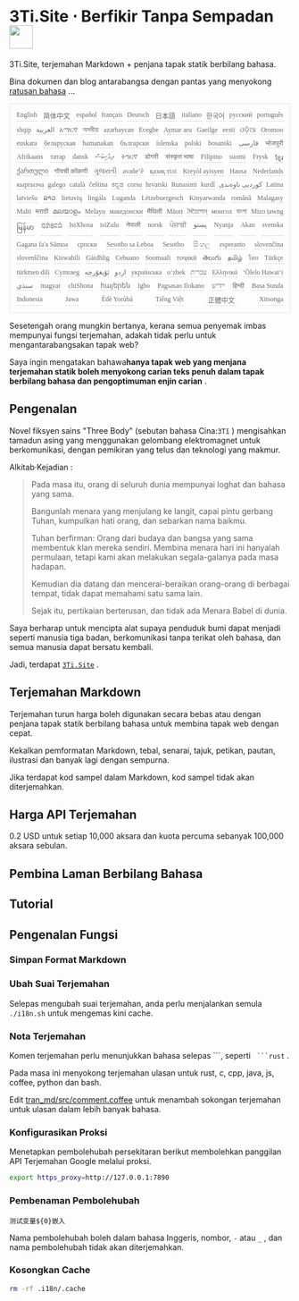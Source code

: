 <h1 style="justify-content:space-between">3Ti.Site ⋅ Berfikir Tanpa Sempadan <img src="//i-01.eu.org/3Ti/logo.svg" style="user-select:none;margin-top:-1px;width:42px"></h1>

3Ti.Site, terjemahan Markdown + penjana tapak statik berbilang bahasa.

Bina dokumen dan blog antarabangsa dengan pantas yang menyokong [ratusan bahasa](https://github.com/i18n-site/node/blob/main/lang/src/index.js) ...

<pre class="langli" style="display:flex;flex-wrap:wrap;background:transparent;border:1px solid #eee;font-size:12px;box-shadow:0 0 3px inset #eee;padding:12px 5px 4px 12px;justify-content:space-between;"><style>pre.langli i{font-weight:300;font-family:s;margin-right:7px;margin-bottom:8px;font-style:normal;color:#666;border-bottom:1px dashed #ccc;}</style><i>English</i><i> 简体中文 </i><i>español</i><i>français</i><i>Deutsch</i><i> 日本語 </i><i>italiano</i><i>한국어</i><i>русский</i><i>português</i><i>shqip</i><i>‫العربية‬</i><i>አማርኛ</i><i>অসমীয়া</i><i>azərbaycan</i><i>Eʋegbe</i><i>Aymar aru</i><i>Gaeilge</i><i>eesti</i><i>ଓଡ଼ିଆ</i><i>Oromoo</i><i>euskara</i><i>беларуская</i><i>bamanakan</i><i>български</i><i>íslenska</i><i>polski</i><i>bosanski</i><i>‫فارسی‬</i><i>भोजपुरी</i><i>Afrikaans</i><i>татар</i><i>dansk</i><i>‫ދިވެހިބަސް‬</i><i>ትግርኛ</i><i>डोगरी</i><i>संस्कृत भाषा</i><i>Filipino</i><i>suomi</i><i>Frysk</i><i>ខ្មែរ</i><i>ქართული</i><i>गोंयची कोंकणी</i><i>ગુજરાતી</i><i>avañe’ẽ</i><i>қазақ тілі</i><i>Kreyòl ayisyen</i><i>Hausa</i><i>Nederlands</i><i>кыргызча</i><i>galego</i><i>català</i><i>čeština</i><i>ಕನ್ನಡ</i><i>corsu</i><i>hrvatski</i><i>Runasimi</i><i>kurdî</i><i>‫کوردیی ناوەندی‬</i><i>Latina</i><i>latviešu</i><i>ລາວ</i><i>lietuvių</i><i>lingála</i><i>Luganda</i><i>Lëtzebuergesch</i><i>Kinyarwanda</i><i>română</i><i>Malagasy</i><i>Malti</i><i>मराठी</i><i>മലയാളം</i><i>Melayu</i><i>македонски</i><i>मैथिली</i><i>Māori</i><i>মৈতৈলোন্</i><i>монгол</i><i>বাংলা</i><i>Mizo ṭawng</i><i>မြန်မာ</i><i>𞄀𞄄𞄰𞄩𞄍𞄜𞄰</i><i>IsiXhosa</i><i>isiZulu</i><i>नेपाली</i><i>norsk</i><i>ਪੰਜਾਬੀ</i><i>‫پښتو‬</i><i>Nyanja</i><i>Akan</i><i>svenska</i><i>Gagana fa'a Sāmoa</i><i>српски</i><i>Sesotho sa Leboa</i><i>Sesotho</i><i>සිංහල</i><i>esperanto</i><i>slovenčina</i><i>slovenščina</i><i>Kiswahili</i><i>Gàidhlig</i><i>Cebuano</i><i>Soomaali</i><i>тоҷикӣ</i><i>తెలుగు</i><i>தமிழ்</i><i>ไทย</i><i>Türkçe</i><i>türkmen dili</i><i>Cymraeg</i><i>‫ئۇيغۇرچە‬</i><i>‫اردو‬</i><i>українська</i><i>o‘zbek</i><i>‫עברית‬</i><i>Ελληνικά</i><i>ʻŌlelo Hawaiʻi</i><i>‫سنڌي‬</i><i>magyar</i><i>chiShona</i><i>հայերեն</i><i>Igbo</i><i>Pagsasao Ilokano</i><i>‫ייִדיש‬</i><i>हिन्दी</i><i>Basa Sunda</i><i>Indonesia</i><i>Jawa</i><i>Èdè Yorùbá</i><i>Tiếng Việt</i><i> 正體中文 </i><i>Xitsonga</i></pre>

Sesetengah orang mungkin bertanya, kerana semua penyemak imbas mempunyai fungsi terjemahan, adakah tidak perlu untuk mengantarabangsakan tapak web?

Saya ingin mengatakan bahawa**hanya tapak web yang menjana terjemahan statik boleh menyokong carian teks penuh dalam tapak berbilang bahasa dan pengoptimuman enjin carian** .

## Pengenalan

Novel fiksyen sains &quot;Three Body&quot; (sebutan bahasa Cina:`3Tǐ` ) mengisahkan tamadun asing yang menggunakan gelombang elektromagnet untuk berkomunikasi, dengan pemikiran yang telus dan teknologi yang makmur.

Alkitab·Kejadian :

> Pada masa itu, orang di seluruh dunia mempunyai loghat dan bahasa yang sama.
>
> Bangunlah menara yang menjulang ke langit, capai pintu gerbang Tuhan, kumpulkan hati orang, dan sebarkan nama baikmu.
>
> Tuhan berfirman: Orang dari budaya dan bangsa yang sama membentuk klan mereka sendiri. Membina menara hari ini hanyalah permulaan, tetapi kami akan melakukan segala-galanya pada masa hadapan.
>
> Kemudian dia datang dan mencerai-beraikan orang-orang di berbagai tempat, tidak dapat memahami satu sama lain.
>
> Sejak itu, pertikaian berterusan, dan tidak ada Menara Babel di dunia.

Saya berharap untuk mencipta alat supaya penduduk bumi dapat menjadi seperti manusia tiga badan, berkomunikasi tanpa terikat oleh bahasa, dan semua manusia dapat bersatu kembali.

Jadi, terdapat [`3Ti.Site`](//3Ti.Site) .

## Terjemahan Markdown

Terjemahan turun harga boleh digunakan secara bebas atau dengan penjana tapak statik berbilang bahasa untuk membina tapak web dengan cepat.

Kekalkan pemformatan Markdown, tebal, senarai, tajuk, petikan, pautan, ilustrasi dan banyak lagi dengan sempurna.

Jika terdapat kod sampel dalam Markdown, kod sampel tidak akan diterjemahkan.

## Harga API Terjemahan

0.2 USD untuk setiap 10,000 aksara dan kuota percuma sebanyak 100,000 aksara sebulan.

## Pembina Laman Berbilang Bahasa

## Tutorial

## Pengenalan Fungsi

### Simpan Format Markdown

### Ubah Suai Terjemahan

Selepas mengubah suai terjemahan, anda perlu menjalankan semula `./i18n.sh` untuk mengemas kini cache.

### Nota Terjemahan

Komen terjemahan perlu menunjukkan bahasa selepas \```, seperti ` ```rust` .

Pada masa ini menyokong terjemahan ulasan untuk rust, c, cpp, java, js, coffee, python dan bash.

Edit [tran_md/src/comment.coffee](https://github.com/i18n-site/node/blob/main/tran_md/src/comment.coffee) untuk menambah sokongan terjemahan untuk ulasan dalam lebih banyak bahasa.

### Konfigurasikan Proksi

Menetapkan pembolehubah persekitaran berikut membolehkan panggilan API Terjemahan Google melalui proksi.

```bash
export https_proxy=http://127.0.0.1:7890
```

### Pembenaman Pembolehubah

```
测试变量${0}嵌入
```

Nama pembolehubah boleh dalam bahasa Inggeris, nombor, `-` atau `_` , dan nama pembolehubah tidak akan diterjemahkan.

### Kosongkan Cache

```bash
rm -rf .i18n/.cache
```
